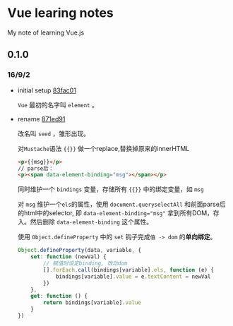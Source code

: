 # Vue learing notes

My note of learning Vue.js

## 0.1.0

### 16/9/2
- initial setup [83fac01](https://github.com/vuejs/vue/tree/83fac017f96f34c92c3578796a7ddb443d4e1f17)

    `Vue` 最初的名字叫 `element` 。
    
- rename [871ed91](https://github.com/vuejs/vue/tree/871ed9126639c9128c18bb2f19e6afd42c0c5ad9)

    改名叫 `seed` ，雏形出现。
    
    对`Mustache`语法 `{{}}` 做一个replace,替换掉原来的innerHTML
    
    ```html
    <p>{{msg}}</p>
    // parse后：
    <p><span data-element-binding="msg"></span></p>
    ```
    
    同时维护一个 `bindings` 变量，存储所有 `{{}}` 中的绑定变量，如 `msg`
    
    对 `msg` 维护一个`els`的属性，使用 `document.queryselectAll` 和前面parse后的html中的selector, 即 `data-element-binding="msg"` 拿到所有DOM，存入。然后删除 `data-element-binding` 这个属性。
    
    使用 `Object.defineProperty` 中的 `set` 钩子完成`值 -> dom` 的**单向绑定**。
    
    ```js
    Object.defineProperty(data, variable, {
		set: function (newVal) {
		    // 赋值时设定binding, 改动dom
		    [].forEach.call(bindings[variable].els, function (e) {
		        bindings[variable].value = e.textContent = newVal
		    })
		},
		get: function () {
		    return bindings[variable].value
		}
	})
    ```
 